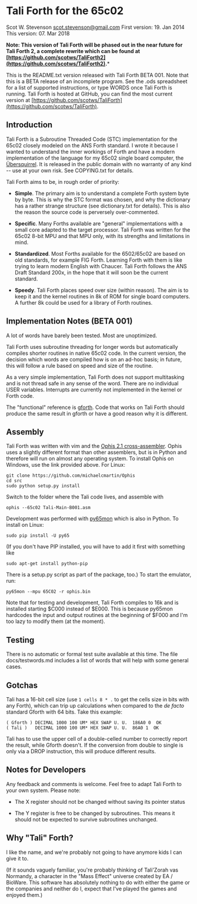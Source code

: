 # Tali Forth for the 65c02 
Scot W. Stevenson <scot.stevenson@gmail.com> 
First version: 19. Jan 2014  
This version:  07. Mar 2018 

**Note: This version of Tali Forth will be phased out in the near future for
Tali Forth 2, a complete rewrite which can be found at
[https://github.com/scotws/TaliForth2](https://github.com/scotws/TaliForth2).***

This is the README.txt version released with Tali Forth BETA 001. Note that this
is a BETA release of an incomplete program. See the .ods spreadsheet for a list
of supported instructions, or type WORDS once Tali Forth is running. Tali Forth
is hosted at GitHub, you can find the most current version at
[https://github.com/scotws/TaliForth](https://github.com/scotws/TaliForth).


## Introduction

Tali Forth is a Subroutine Threaded Code (STC) implementation for the 65c02 closely modeled on the ANS Forth standard. I wrote it because I wanted to understand the inner workings of Forth and have a modern implementation of the language for my 65c02 single board computer, the [Übersquirrel](http://uebersquirrel.blogspot.de/). It is released in the public domain with no warranty of any kind -- use at your own risk. See COPYING.txt for details.

Tali Forth aims to be, in rough order of priority: 

- **Simple**. The primary aim is to understand a complete Forth system byte by byte.
  This is why the STC format was chosen, and why the dictionary has a rather
  strange structure (see dictionary.txt for details). This is also the reason
  the source code is perversely over-commented. 

- **Specific**. Many Forths available are "general" implementations with a small
  core adapted to the target processor. Tali Forth was written for the 65c02
  8-bit MPU and that MPU only, with its strengths and limitations in mind.

- **Standardized**. Most Forths available for the 6502/65c02 are based on old 
  standards, for example FIG Forth. Learning Forth with them is like trying to
  learn modern English with Chaucer. Tali Forth follows the ANS Draft Standard
  200x, in the hope that it will soon be the current standard.  
  
- **Speedy**. Tali Forth places speed over size (within reason). The aim is to keep
  it and the kernel routines in 8k of ROM for single board computers. A further
  8k could be used for a library of Forth routines.



## Implementation Notes (BETA 001)

A lot of words have barely been tested. Most are unoptimized.

Tali Forth uses subroutine threading for longer words but automatically compiles
shorter routines in native 65c02 code. In the current version, the decision
which words are compiled how is on an ad-hoc basis; in future, this will follow
a rule based on speed and size of the routine. 

As a very simple implementation, Tali Forth does not support multitasking and is
not thread safe in any sense of the word. There are no individual USER
variables. Interrupts are currently not implemented in the kernel or Forth code. 

The "functional" reference is [gforth](http://www.gnu.org/software/gforth/).
Code that works on Tali Forth should produce the same result in gforth or have a
good reason why it is different. 


## Assembly

Tali Forth was written with vim and the [Ophis 2.1
cross-assembler](http://michaelcmartin.github.io/Ophis/). Ophis uses a slightly
different format than other assemblers, but is in Python and therefore will run
on almost any operating system. To install Ophis on Windows, use the link
provided above. For Linux: 

```
git clone https://github.com/michaelcmartin/Ophis
cd src
sudo python setup.py install
```

Switch to the folder where the Tali code lives, and assemble with

```
ophis --65c02 Tali-Main-B001.asm 
```

Development was performed with [py65mon](https://github.com/mnaberez/py65) which
is also in Python. To install on Linux:

```
sudo pip install -U py65
```

(If you don't have PIP installed, you will have to add it first with something like 

```
sudo apt-get install python-pip
```

There is a setup.py script as part of the package, too.) To start the emulator, run:

```
py65mon --mpu 65C02 -r ophis.bin
```

Note that for testing and development, Tali Forth compiles to 16k and is
installed starting $C000 instead of $E000. This is because py65mon hardcodes the
input and output routines at the beginning of $F000 and I'm too lazy to modify
them (at the moment). 


## Testing

There is no automatic or formal test suite available at this time. The file
docs/testwords.md includes a list of words that will help with some general
cases.

## Gotchas

Tali has a 16-bit cell size (use `1 cells 8 * .` to get the cells size in bits
with any Forth), which can trip up calculations when compared to the _de facto_
standard Gforth with 64 bits. Take this example:
```
( Gforth ) DECIMAL 1000 100 UM* HEX SWAP U. U.  186A0 0  OK
( Tali )   DECIMAL 1000 100 UM* HEX SWAP U. U.  86A0 1  OK
```
Tali has to use the upper cell of a double-celled number to correctly report the
result, while Gforth doesn't. If the conversion from double to single is only
via a DROP instruction, this will produce different results.

## Notes for Developers 

Any feedback and comments is welcome. Feel free to adapt Tali Forth to your own
system. Please note: 

- The X register should not be changed without saving its pointer status

- The Y register is free to be changed by subroutines. This means it should not
  be expected to survive subroutines unchanged.


## Why "Tali" Forth?

I like the name, and we're probably not going to have anymore kids I can give it
to. 

(If it sounds vaguely familiar, you're probably thinking of Tali'Zorah vas
Normandy, a character in the "Mass Effect" universe created by EA / BioWare.
This software has absolutely nothing to do with either the game or the companies
and neither do I, expect that I've played the games and enjoyed them.) 
